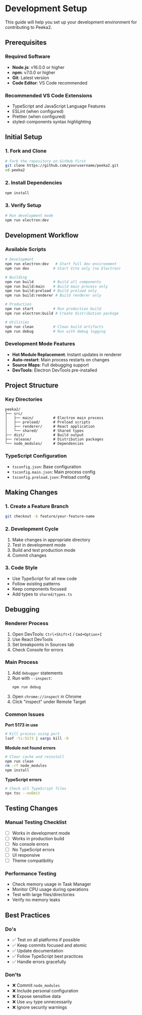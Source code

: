 # Development Setup

This guide will help you set up your development environment for contributing to Peeka2.

## Prerequisites

### Required Software
- **Node.js**: v16.0.0 or higher
- **npm**: v7.0.0 or higher
- **Git**: Latest version
- **Code Editor**: VS Code recommended

### Recommended VS Code Extensions
- TypeScript and JavaScript Language Features
- ESLint (when configured)
- Prettier (when configured)
- styled-components syntax highlighting

## Initial Setup

### 1. Fork and Clone
```bash
# Fork the repository on GitHub first
git clone https://github.com/yourusername/peeka2.git
cd peeka2
```

### 2. Install Dependencies
```bash
npm install
```

### 3. Verify Setup
```bash
# Run development mode
npm run electron:dev
```

## Development Workflow

### Available Scripts

```bash
# Development
npm run electron:dev   # Start full dev environment
npm run dev           # Start Vite only (no Electron)

# Building
npm run build         # Build all components
npm run build:main    # Build main process only
npm run build:preload # Build preload only
npm run build:renderer # Build renderer only

# Production
npm run start         # Run production build
npm run electron:build # Create distribution package

# Utilities
npm run clean         # Clean build artifacts
npm run debug         # Run with debug logging
```

### Development Mode Features
- **Hot Module Replacement**: Instant updates in renderer
- **Auto-restart**: Main process restarts on changes
- **Source Maps**: Full debugging support
- **DevTools**: Electron DevTools pre-installed

## Project Structure

### Key Directories
```
peeka2/
├── src/
│   ├── main/         # Electron main process
│   ├── preload/      # Preload scripts
│   ├── renderer/     # React application
│   └── shared/       # Shared types
├── dist/             # Build output
├── release/          # Distribution packages
└── node_modules/     # Dependencies
```

### TypeScript Configuration
- `tsconfig.json`: Base configuration
- `tsconfig.main.json`: Main process config
- `tsconfig.preload.json`: Preload config

## Making Changes

### 1. Create a Feature Branch
```bash
git checkout -b feature/your-feature-name
```

### 2. Development Cycle
1. Make changes in appropriate directory
2. Test in development mode
3. Build and test production mode
4. Commit changes

### 3. Code Style
- Use TypeScript for all new code
- Follow existing patterns
- Keep components focused
- Add types to `shared/types.ts`

## Debugging

### Renderer Process
1. Open DevTools: `Ctrl+Shift+I` / `Cmd+Option+I`
2. Use React DevTools
3. Set breakpoints in Sources tab
4. Check Console for errors

### Main Process
1. Add `debugger` statements
2. Run with `--inspect`:
   ```bash
   npm run debug
   ```
3. Open `chrome://inspect` in Chrome
4. Click "inspect" under Remote Target

### Common Issues

**Port 5173 in use**
```bash
# Kill process using port
lsof -ti:5173 | xargs kill -9
```

**Module not found errors**
```bash
# Clear cache and reinstall
npm run clean
rm -rf node_modules
npm install
```

**TypeScript errors**
```bash
# Check all TypeScript files
npx tsc --noEmit
```

## Testing Changes

### Manual Testing Checklist
- [ ] Works in development mode
- [ ] Works in production build
- [ ] No console errors
- [ ] No TypeScript errors
- [ ] UI responsive
- [ ] Theme compatibility

### Performance Testing
- Check memory usage in Task Manager
- Monitor CPU usage during operations
- Test with large files/directories
- Verify no memory leaks

## Best Practices

### Do's
- ✅ Test on all platforms if possible
- ✅ Keep commits focused and atomic
- ✅ Update documentation
- ✅ Follow TypeScript best practices
- ✅ Handle errors gracefully

### Don'ts
- ❌ Commit `node_modules`
- ❌ Include personal configuration
- ❌ Expose sensitive data
- ❌ Use `any` type unnecessarily
- ❌ Ignore security warnings